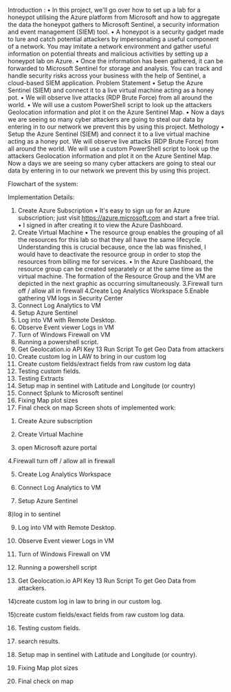Introduction :
• In this project, we'll go over how to set up a lab for a honeypot utilising the Azure platform from Microsoft and how to aggregate the data the honeypot gathers to Microsoft Sentinel, a security information and event management (SIEM) tool.
 • A honeypot is a security gadget made to lure and catch potential attackers by impersonating a useful component of a network. You may imitate a network environment and gather useful information on potential threats and malicious activities by setting up a honeypot lab on Azure. 
• Once the information has been gathered, it can be forwarded to Microsoft Sentinel for storage and analysis. You can track and handle security risks across your business with the help of Sentinel, a cloud-based SIEM application.
Problem Statement
 • Setup  the Azure Sentinel (SIEM) and connect it to a live 
virtual machine acting as a honey pot. 
• We will observe live attacks (RDP Brute Force) from all 
around the world. 
• We will use a custom PowerShell script to look up the 
attackers Geolocation information and plot it on the Azure 
Sentinel Map.
 • Now a days we are seeing so many cyber attackers are going 
to steal our data by entering in to our network we prevent 
this by using this project.
Methology
 • Setup the Azure Sentinel (SIEM) and connect it to a live 
virtual machine acting as a honey pot. We will observe live 
attacks (RDP Brute Force) from all around the world. We will 
use a custom PowerShell script to look up the attackers 
Geolocation information and plot it on the Azure Sentinel 
Map. Now a days we are seeing so many cyber attackers are 
going to steal our data by entering in to our network we 
prevent this by using this project. 





Flowchart of the system:
 
Implementation Details:
 1. Create Azure Subscription 
• It's easy to sign up for an Azure subscription; just visit https://azure.microsoft.com and 
start a free trial. 
• I signed in after creating it to view the Azure Dashboard. 
2. Create Virtual Machine 
• The resource group enables the grouping of all the resources for this lab so that they 
all have the same lifecycle. Understanding this is crucial because, once the lab was 
finished, I would have to deactivate the resource group in order to stop the resources 
from billing me for services. 
• In the Azure Dashboard, the resource group can be created separately or at the same 
time as the virtual machine. The formation of the Resource Group and the VM are depicted in the next graphic as occurring simultaneously.
3.Firewall turn off / allow all in firewall
 4.Create Log Analytics Workspace
 5.Enable gathering VM logs in Security Center
 6. Connect Log Analytics to VM
 7. Setup Azure Sentinel 
8. Log into VM with Remote Desktop.
 9. Observe Event viewer Logs in VM 
10. Turn of Windows Firewall on VM 
11. Running a powershell script.
12. Get Geolocation.io API Key 13 Run Script To get Geo Data from attackers 
13. Create custom log in LAW to bring in our custom log 
14. Create custom fields/extract fields from raw custom log data
 15. Testing custom fields.
 16. Testing Extracts 
17. Setup map in sentinel with Latitude and Longitude (or country)
 18. Connect Splunk to Microsoft sentinel
 19. Fixing Map plot sizes
 20. Final check on map 
Screen shots of implemented work:
1)	Create Azure subscription  

2) Create Virtual Machine 

3) open Microsoft azure portal 

4.Firewall turn off / allow all in firewall 

5) Create Log Analytics Workspace
  

6) Connect Log Analytics to VM
  
7) Setup Azure Sentinel
  
8)log in to sentinel
  
9) Log into VM with Remote Desktop.
  
10) Observe Event viewer Logs in VM
  
11) Turn of Windows Firewall on VM  
12) Running a powershell script 
13) Get Geolocation.io API Key 13 Run Script To get Geo Data from attackers.
  
14)create custom log in law to bring in our custom log.
  

15)create custom fields/exact fields from raw custom log data.


  

16) Testing custom fields.
  

17) search results.
  

18) Setup map in sentinel with Latitude and Longitude (or country).
  

20) Fixing Map plot sizes
  

21) Final check on map
  
